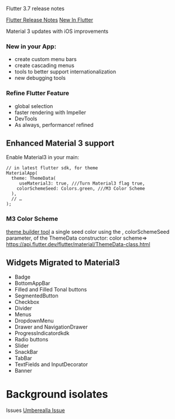 Flutter 3.7 release notes

[Flutter Release Notes](https://docs.flutter.dev/development/tools/sdk/release-notes)
[New In Flutter](https://medium.com/flutter/whats-new-in-flutter-3-7-38cbea71133c)



Material 3 updates with iOS improvements
### New in your App: 
+ create custom menu bars
+ create cascading menus
+ tools to better support internationalization
+ new debugging tools

### Refine Flutter Feature
+ global selection 
+ faster rendering with Impeller
+ DevTools
+ As always, performance! refined



## Enhanced Material 3 support
Enable Material3 in your main: 
```
// in latest flutter sdk, for theme
MaterialApp(
  theme: ThemeData(
     useMaterial3: true, ///Turn Material3 flag true, 
    colorSchemeSeed: Colors.green, ///M3 Color Scheme
  ),
  // …
);
```

### M3 Color Scheme
[theme builder tool](https://m3.material.io/theme-builder#/custom) 
a single seed color using the ,  colorSchemeSeed parameter,  of the ThemeData constructor:
color scheme=> https://api.flutter.dev/flutter/material/ThemeData-class.html
<!-- [Sample](https://flutter.github.io/samples/#) -->

## Widgets Migrated to Material3
- Badge
- BottomAppBar
- Filled and Filled Tonal buttons
- SegmentedButton
- Checkbox
- Divider
- Menus
- DropdownMenu
- Drawer and NavigationDrawer
- ProgressIndicatordkdk
- Radio buttons
- Slider
- SnackBar
- TabBar
- TextFields and InputDecorator
- Banner


# Background isolates




Issues
[Umberealla Issue](https://github.com/flutter/flutter/issues/91605)
